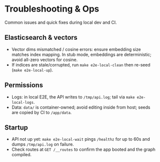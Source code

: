 # Troubleshooting & Ops

Common issues and quick fixes during local dev and CI.

## Elasticsearch & vectors

- Vector dims mismatched / cosine errors: ensure embedding size matches index mapping. In stub mode, embeddings are deterministic; avoid all-zero vectors for cosine.
- If indices are stale/corrupted, run `make e2e-local-clean` then re-seed (`make e2e-local-up`).

## Permissions

- Logs: in local E2E, the API writes to `/tmp/api.log`; tail via `make e2e-local-logs`.
- Data: `data/` is container-owned; avoid editing inside from host; seeds are copied by CI to `/app/data`.

## Startup

- API not up yet: `make e2e-local-wait` pings `/healthz` for up to 60s and dumps `/tmp/api.log` on failure.
- Check routes at `GET /__routes` to confirm the app booted and the graph compiled.
